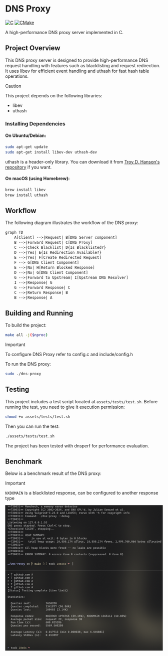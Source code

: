 # DNS Proxy

<a href="#"><img alt="C" src = "https://img.shields.io/badge/C-black.svg?style=for-the-badge&logo=c&logoColor=white"></a>
<a href="#"><img alt="CMake" src="https://img.shields.io/badge/Make-black?style=for-the-badge&logo=gnu&logoColor=white"></a>

A high-performance DNS proxy server implemented in C.
## Project Overview

This DNS proxy server is designed to provide high-performance DNS request handling with features such as blacklisting and request redirection. It uses libev for efficient event handling and uthash for fast hash table operations.

> [!CAUTION]
> This project depends on the following libraries:
> - libev
> - uthash

### Installing Dependencies

#### On Ubuntu/Debian:

```sh
sudo apt-get update
sudo apt-get install libev-dev uthash-dev
```

uthash is a header-only library. 
You can download it from [Troy D. Hanson's repository](https://github.com/troydhanson/uthash) if you want.

#### On macOS (using Homebrew):

```bash
brew install libev
brew install uthash
```

## Workflow

The following diagram illustrates the workflow of the DNS proxy:

```mermaid
graph TD
    A[Client] -->|Request| B[DNS Server component]
    B -->|Forward Request| C[DNS Proxy]
    C -->|Check Blacklist| D{Is Blacklisted?}
    D -->|Yes| E{Is Redirection Available?}
    E -->|Yes| F[Create Redirected Request]
    F --> G[DNS Client Component]
    E -->|No| H[Return Blocked Response]
    D -->|No| G[DNS Client Component]
    G -->|Forward to Upstream| I[Upstream DNS Resolver]
    I -->|Response| G
    G -->|Forward Response| C
    C -->|Return Response| B
    B -->|Response| A
```

## Building and Running

To build the project:

```sh
make all -j($nproc)
```

> [!IMPORTANT]
> To configure DNS Proxy refer to config.c and include/config.h


To run the DNS proxy:

```sh
sudo ./dns-proxy
```

## Testing

This project includes a test script located at `assets/tests/test.sh`. Before running the test, you need to give it execution permission:

```sh
chmod +x assets/tests/test.sh
```

Then you can run the test:

```sh
./assets/tests/test.sh
```

The project has been tested with dnsperf for performance evaluation.

## Benchmark

Below is a benchmark result of the DNS proxy:
> [!IMPORTANT] 
> `NXDOMAIN` is a blacklisted response, can be configured to another response type

![Benchmark Results](assets/benchmark/test.png)
